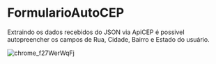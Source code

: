 # FormularioAutoCEP

Extraindo os dados recebidos do JSON via ApiCEP é possivel autopreencher os campos de Rua, Cidade, Bairro e Estado do usuário.

![chrome_f27WerWqFj](https://user-images.githubusercontent.com/104083691/215559508-15cd27bb-c119-4796-85c6-a8f4563dae15.gif)
